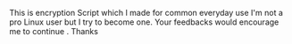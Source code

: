 This is encryption Script which I made for 
common everyday use
I'm not a pro Linux user but I try to become one.
Your feedbacks would encourage me to continue .
Thanks

 

